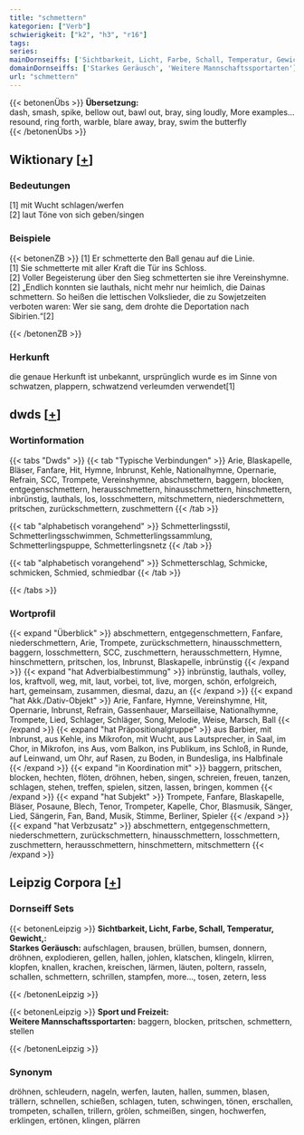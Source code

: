 ```yaml
---
title: "schmettern"
kategorien: ["Verb"]
schwierigkeit: ["k2", "h3", "r16"]
tags:
series:
mainDornseiffs: ['Sichtbarkeit, Licht, Farbe, Schall, Temperatur, Gewicht,', 'Sport und Freizeit']
domainDornseiffs: ['Starkes Geräusch', 'Weitere Mannschaftssportarten']
url: "schmettern"
---
```


{{< betonenÜbs >}}
**Übersetzung:**  
dash, smash, spike, bellow out, bawl out, bray, sing loudly, More examples...  
resound, ring forth, warble, blare away, bray, swim the butterfly  
{{< /betonenÜbs >}}

## Wiktionary [[+](https://de.wiktionary.org/wiki/schmettern)]

### Bedeutungen
[1] mit Wucht schlagen/werfen  
[2] laut Töne von sich geben/singen  

### Beispiele
{{< betonenZB >}}
[1] Er schmetterte den Ball genau auf die Linie.  
[1] Sie schmetterte mit aller Kraft die Tür ins Schloss.  
[2] Voller Begeisterung über den Sieg schmetterten sie ihre Vereinshymne.  
[2] „Endlich konnten sie lauthals, nicht mehr nur heimlich, die Dainas schmettern. So heißen die lettischen Volkslieder, die zu Sowjetzeiten verboten waren: Wer sie sang, dem drohte die Deportation nach Sibirien.“[2]  

{{< /betonenZB >}}
### Herkunft
die genaue Herkunft ist unbekannt, ursprünglich wurde es im Sinne von schwatzen, plappern, schwatzend verleumden verwendet[1]  



## dwds [[+](https://www.dwds.de/wb/schmettern)]

### Wortinformation
{{< tabs "Dwds" >}}
{{< tab "Typische Verbindungen" >}}
Arie, Blaskapelle, Bläser, Fanfare, Hit, Hymne, Inbrunst, Kehle, Nationalhymne, Opernarie, Refrain, SCC, Trompete, Vereinshymne, abschmettern, baggern, blocken, entgegenschmettern, herausschmettern, hinausschmettern, hinschmettern, inbrünstig, lauthals, los, losschmettern, mitschmettern, niederschmettern, pritschen, zurückschmettern, zuschmettern
{{< /tab >}}

{{< tab "alphabetisch vorangehend" >}}
Schmetterlingsstil, Schmetterlingsschwimmen, Schmetterlingssammlung, Schmetterlingspuppe, Schmetterlingsnetz
{{< /tab >}}

{{< tab "alphabetisch vorangehend" >}}
Schmetterschlag, Schmicke, schmicken, Schmied, schmiedbar
{{< /tab >}}

{{< /tabs >}}

### Wortprofil
{{< expand "Überblick" >}} abschmettern, entgegenschmettern, Fanfare, niederschmettern, Arie, Trompete, zurückschmettern, hinausschmettern, baggern, losschmettern, SCC, zuschmettern, herausschmettern, Hymne, hinschmettern, pritschen, los, Inbrunst, Blaskapelle, inbrünstig {{< /expand >}}
{{< expand "hat Adverbialbestimmung" >}} inbrünstig, lauthals, volley, los, kraftvoll, weg, mit, laut, vorbei, tot, live, morgen, schön, erfolgreich, hart, gemeinsam, zusammen, diesmal, dazu, an {{< /expand >}}
{{< expand "hat Akk./Dativ-Objekt" >}} Arie, Fanfare, Hymne, Vereinshymne, Hit, Opernarie, Inbrunst, Refrain, Gassenhauer, Marseillaise, Nationalhymne, Trompete, Lied, Schlager, Schläger, Song, Melodie, Weise, Marsch, Ball {{< /expand >}}
{{< expand "hat Präpositionalgruppe" >}} aus Barbier, mit Inbrunst, aus Kehle, ins Mikrofon, mit Wucht, aus Lautsprecher, in Saal, im Chor, in Mikrofon, ins Aus, vom Balkon, ins Publikum, ins Schloß, in Runde, auf Leinwand, um Ohr, auf Rasen, zu Boden, in Bundesliga, ins Halbfinale {{< /expand >}}
{{< expand "in Koordination mit" >}} baggern, pritschen, blocken, hechten, flöten, dröhnen, heben, singen, schreien, freuen, tanzen, schlagen, stehen, treffen, spielen, sitzen, lassen, bringen, kommen {{< /expand >}}
{{< expand "hat Subjekt" >}} Trompete, Fanfare, Blaskapelle, Bläser, Posaune, Blech, Tenor, Trompeter, Kapelle, Chor, Blasmusik, Sänger, Lied, Sängerin, Fan, Band, Musik, Stimme, Berliner, Spieler {{< /expand >}}
{{< expand "hat Verbzusatz" >}} abschmettern, entgegenschmettern, niederschmettern, zurückschmettern, hinausschmettern, losschmettern, zuschmettern, herausschmettern, hinschmettern, mitschmettern {{< /expand >}}

## Leipzig Corpora [[+](https://corpora.uni-leipzig.de/en/res?word=schmettern&corpusId=deu_newscrawl-public_2018)]

### Dornseiff Sets
{{< betonenLeipzig >}}
**Sichtbarkeit, Licht, Farbe, Schall, Temperatur, Gewicht,:**  
**Starkes Geräusch:** aufschlagen, brausen, brüllen, bumsen, donnern, dröhnen, explodieren, gellen, hallen, johlen, klatschen, klingeln, klirren, klopfen, knallen, krachen, kreischen, lärmen, läuten, poltern, rasseln, schallen, schmettern, schrillen, stampfen, more..., tosen, zetern, less  

{{< /betonenLeipzig >}}


{{< betonenLeipzig >}}
**Sport und Freizeit:**  
**Weitere Mannschaftssportarten:** baggern, blocken, pritschen, schmettern, stellen  

{{< /betonenLeipzig >}}

### Synonym
dröhnen, schleudern, nageln, werfen, lauten, hallen, summen, blasen, trällern, schnellen, schießen, schlagen, tuten, schwingen, tönen, erschallen, trompeten, schallen, trillern, grölen, schmeißen, singen, hochwerfen, erklingen, ertönen, klingen, plärren

